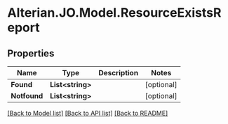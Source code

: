 # Alterian.JO.Model.ResourceExistsReport

## Properties

Name | Type | Description | Notes
------------ | ------------- | ------------- | -------------
**Found** | **List&lt;string&gt;** |  | [optional] 
**Notfound** | **List&lt;string&gt;** |  | [optional] 

[[Back to Model list]](../README.md#documentation-for-models) [[Back to API list]](../README.md#documentation-for-api-endpoints) [[Back to README]](../README.md)

